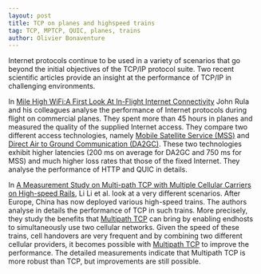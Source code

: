 ```yaml
---
layout: post
title: TCP on planes and highspeed trains
tag: TCP, MPTCP, QUIC, planes, trains
author: Olivier Bonaventure
---
```



Internet protocols continue to be used in a variety of scenarios that go beyond the initial objectives of the TCP/IP protocol suite. Two recent scientific articles provide an insight at the performance of TCP/IP in challenging environments.

In [Mile High WiFi:A First Look At In-Flight Internet Connectivity](http://www.cs.northwestern.edu/~jpr123/papers/www-flight.pdf)  John Rula and his colleagues analyse the performance of Internet protocols during flight on commercial planes. They spent more than 45 hours in planes and measured the quality of the supplied Internet access. They compare two different access technologies, namely [Mobile Satellite Service (MSS)](https://en.wikipedia.org/wiki/Mobile-satellite_service) and [Direct Air to Ground Communication (DA2GC)](https://www.etsi.org/deliver/etsi_tr/103100_103199/103108/01.01.01_60/tr_103108v010101p.pdf). These two technologies exhibit higher latencies (200 ms on average for DA2GC and 750 ms for MSS) and much higher loss rates that those of the fixed Internet. They analyse the performance of HTTP and QUIC in details.

In [A Measurement Study on Multi-path TCP with Multiple Cellular Carriers on High-speed Rails](https://www.cs.purdue.edu/homes/chunyi/pubs/sigcomm18-li.pdf), Li Li et al. look at a very different scenarios. After Europe, China has now deployed various high-speed trains. The authors analyse in details the performance of TCP in such trains. More precisely, they study the benefits that [Multipath TCP](https://www.multipath-tcp.org) can bring by enabling endhosts to simultaneously use two cellular networks. Given the speed of these trains, cell handovers are very frequent and by combining two different cellular providers, it becomes possible with [Multipath TCP](https://www.multipath-tcp.org) to improve the performance. The detailed measurements indicate that Multipath TCP is more robust than TCP, but improvements are still possible.
